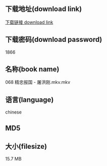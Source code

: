 ## 下载地址(download link)
[下载链接 download link](https://tutu365.netlify.app/?s=068+%E7%B2%BE%E5%BF%A0%E6%8A%A5%E5%9B%BD+-+%E5%B1%A0%E6%B4%AA%E5%88%9A.mkv)

## 下载密码(download password)
1866

## 名称(book name)
068 精忠报国 - 屠洪刚.mkv.mkv

## 语言(language)
chinese

## MD5


## 大小(filesize)
15.7 MB
